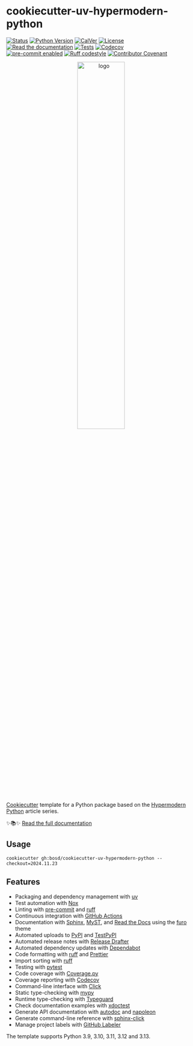 # cookiecutter-uv-hypermodern-python

<!-- badges-begin -->

[![Status][status badge]][status badge]
[![Python Version][python version badge]][github page]
[![CalVer][calver badge]][calver]
[![License][license badge]][license]<br>
[![Read the documentation][readthedocs badge]][readthedocs page]
[![Tests][github actions badge]][github actions page]
[![Codecov][codecov badge]][codecov page]<br>
[![pre-commit enabled][pre-commit badge]][pre-commit project]
[![Ruff codestyle][ruff badge]][ruff project]
[![Contributor Covenant][contributor covenant badge]][code of conduct]

[ruff badge]: https://img.shields.io/endpoint?url=https://raw.githubusercontent.com/astral-sh/ruff/main/assets/badge/v2.json
[ruff project]: https://github.com/charliermarsh/ruff
[calver badge]: https://img.shields.io/badge/calver-YYYY.MM.DD-22bfda.svg
[calver]: https://calver.org/
[code of conduct]: https://github.com/bosd/cookiecutter-uv-hypermodern-python/blob/main/CODE_OF_CONDUCT.md
[codecov badge]: https://codecov.io/gh/bosd/cookiecutter-uv-hypermodern-python/branch/main/graph/badge.svg
[codecov page]: https://codecov.io/gh/bosd/cookiecutter-uv-hypermodern-python
[contributor covenant badge]: https://img.shields.io/badge/Contributor%20Covenant-2.1-4baaaa.svg
[github actions badge]: https://github.com/bosd/cookiecutter-uv-hypermodern-python/workflows/Tests/badge.svg
[github actions page]: https://github.com/bosd/cookiecutter-uv-hypermodern-python/actions?workflow=Tests
[github page]: https://github.com/bosd/cookiecutter-uv-hypermodern-python
[license badge]: https://img.shields.io/github/license/bosd/cookiecutter-uv-hypermodern-python
[license]: https://opensource.org/license/mit
[pre-commit badge]: https://img.shields.io/badge/pre--commit-enabled-brightgreen?logo=pre-commit&logoColor=white
[pre-commit project]: https://pre-commit.com/
[python version badge]: https://img.shields.io/pypi/pyversions/cookiecutter-uv-hypermodern-python
[readthedocs badge]: https://img.shields.io/readthedocs/cookiecutter-uv-hypermodern-python/latest.svg?label=Read%20the%20Docs
[readthedocs page]: https://cookiecutter-uv-hypermodern-python.readthedocs.io/
[status badge]: https://badgen.net/badge/status/alpha/d8624d

<!-- badges-end -->

<p align="center"><img alt="logo" src="docs/_static/logo.png" width="50%" /></p>

[Cookiecutter] template for a Python package based on the
[Hypermodern Python] article series.

✨📚✨ [Read the full documentation][readthedocs page]

[cookiecutter]: https://github.com/audreyr/cookiecutter
[hypermodern python]: https://medium.com/@cjolowicz/hypermodern-python-d44485d9d769

## Usage

```console
cookiecutter gh:bosd/cookiecutter-uv-hypermodern-python --checkout=2024.11.23
```

## Features

<!-- features-begin -->

- Packaging and dependency management with [uv]
- Test automation with [Nox]
- Linting with [pre-commit] and [ruff]
- Continuous integration with [GitHub Actions]
- Documentation with [Sphinx], [MyST], and [Read the Docs] using the [furo] theme
- Automated uploads to [PyPI] and [TestPyPI]
- Automated release notes with [Release Drafter]
- Automated dependency updates with [Dependabot]
- Code formatting with [ruff] and [Prettier]
- Import sorting with [ruff]
- Testing with [pytest]
- Code coverage with [Coverage.py]
- Coverage reporting with [Codecov]
- Command-line interface with [Click]
- Static type-checking with [mypy]
- Runtime type-checking with [Typeguard]
- Check documentation examples with [xdoctest]
- Generate API documentation with [autodoc] and [napoleon]
- Generate command-line reference with [sphinx-click]
- Manage project labels with [GitHub Labeler]

The template supports Python 3.9, 3.10, 3.11, 3.12 and 3.13.

[autodoc]: https://www.sphinx-doc.org/en/master/usage/extensions/autodoc.html
[click]: https://click.palletsprojects.com/
[codecov]: https://codecov.io/
[coverage.py]: https://coverage.readthedocs.io/
[dependabot]: https://github.com/dependabot/dependabot-core
[furo]: https://pradyunsg.me/furo/
[github actions]: https://github.com/features/actions
[github labeler]: https://github.com/marketplace/actions/github-labeler
[mypy]: https://mypy-lang.org/
[myst]: https://myst-parser.readthedocs.io/
[napoleon]: https://www.sphinx-doc.org/en/master/usage/extensions/napoleon.html
[nox]: https://nox.thea.codes/
[uv]: https://docs.astral.sh/uv/
[pre-commit]: https://pre-commit.com/
[prettier]: https://prettier.io/
[pypi]: https://pypi.org/
[pytest]: https://docs.pytest.org/en/latest/
[read the docs]: https://readthedocs.org/
[release drafter]: https://github.com/release-drafter/release-drafter
[ruff]: https://github.com/astral-sh/ruff
[sphinx]: https://www.sphinx-doc.org/
[sphinx-click]: https://sphinx-click.readthedocs.io/
[testpypi]: https://test.pypi.org/
[typeguard]: https://github.com/agronholm/typeguard
[xdoctest]: https://github.com/Erotemic/xdoctest

<!-- features-end -->
